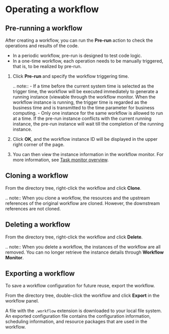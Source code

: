# Operating a workflow

## Pre-running a workflow

After creating a workflow, you can run the **Pre-run** action to check the operations and results of the code.

- In a periodic workflow, pre-run is designed to test code logic.
- In a one-time workflow, each operation needs to be manually triggered, that is, to be realized by pre-run.


1. Click **Pre-run** and specify the workflow triggering time.

   .. note:: - If a time before the current system time is selected as the trigger time, the workflow will be executed immediately to generate a running instance (viewable through the workflow monitor. When the workflow instance is running, the trigger time is regarded as the business time and is transmitted to the time parameter for business computing.
            - Only one instance for the same workflow is allowed to run at a time. If the pre-run instance conflicts with the current running instance, the pre-run instance will wait till the completion of the running instance.

2. Click **OK**, and the workflow instance ID will be displayed in the upper right corner of the page.

3. You can then view the instance information in the workflow monitor. For more information, see [Task monitor overview](../task_monitor/taskmonitor_overview).

## Cloning a workflow

From the directory tree, right-click the workflow and click **Clone**.

.. note:: When you clone a workflow, the resources and the upstream references of the original workflow are cloned. However, the downstream references are not cloned.


## Deleting a workflow

From the directory tree, right-click the workflow and click **Delete**.

.. note:: When you delete a workflow, the instances of the workflow are all removed. You can no longer retrieve the instance details through **Workflow Monitor**.

## Exporting a workflow

To save a workflow configuration for future reuse, export the workflow.

From the directory tree, double-click the workflow and click **Export** in the workflow panel.

A file with the `.workflow` extension is downloaded to your local file system. An exported configuration file contains the configuration information, scheduling information, and resource packages that are used in the workflow.
